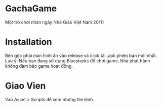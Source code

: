 # GachaGame
Một trò chơi nhân ngày Nhà Giáo Việt Nam 20/11

# Installation
Bên góc phải màn hình ấn vào release và click tải .apk phiên bản mới nhất.
Lưu ý: Nếu bạn đang sử dụng Bluestacks để chơi game. Nhà phát hành không đảm bảo game hoạt động.

# Giao Vien
Vao Asset > Scripts để xem những file lệnh.

